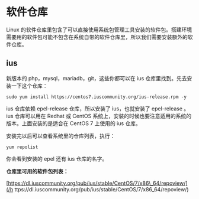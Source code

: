 # 软件仓库

Linux 的软件仓库里包含了可以直接使用系统包管理工具安装的软件包。搭建环境需要用的软件包可能不包含在系统自带的软件仓库里，所以我们需要安装额外的软件仓库。

## ius

新版本的 php，mysql，mariadb，git，这些你都可以在 ius 仓库里找到。先去安装一下这个仓库：

```
sudo yum install https://centos7.iuscommunity.org/ius-release.rpm -y
```

ius 仓库依赖 epel-release 仓库，所以安装了 ius，也就安装了 epel-release 。ius 仓库可以用在 Redhat 或 CentOS 系统上，安装的时候也要注意适用的系统的版本。上面安装的是适合在 CentOS 7 上使用的 ius 仓库。

安装完以后可以查看系统里的仓库列表，执行：

```
yum repolist
```

你会看到安装的 epel 还有 ius 仓库的名字。

**仓库里可用的软件包列表：**

[https://dl.iuscommunity.org/pub/ius/stable/CentOS/7/x86\_64/repoview/](/h ttps://dl.iuscommunity.org/pub/ius/stable/CentOS/7/x86_64/repoview/)

